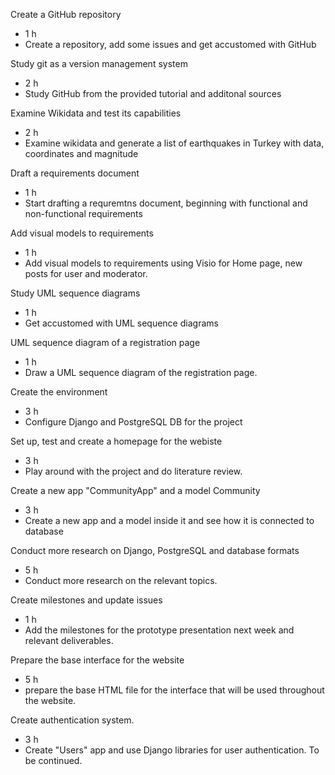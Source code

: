 Create a GitHub repository
  - 1 h
  - Create a repository, add some issues and get accustomed with GitHub

Study git as a version management system
  - 2 h 
  - Study GitHub from the provided tutorial and additonal sources

Examine Wikidata and test its capabilities
 - 2 h
 - Examine wikidata and generate a list of earthquakes in Turkey with data, coordinates and magnitude

Draft a requirements document
 - 1 h
 - Start drafting a requremtns document, beginning with functional and non-functional requirements

Add visual models to requirements
 - 1 h
 - Add visual models to requirements using Visio for Home page, new posts for user and moderator.

Study UML sequence diagrams
 - 1 h
 - Get accustomed with UML sequence diagrams
 
 UML sequence diagram of a registration page
 - 1 h
 - Draw a UML sequence diagram of the registration page.

Create the environment
- 3 h
- Configure Django and PostgreSQL DB for the project

Set up, test and create a homepage for the webiste
- 3 h
- Play around with the project and do literature review.

Create a new app "CommunityApp" and a model Community
- 3 h
- Create a new app and a model inside it and see how it is connected to database

Conduct more research on Django, PostgreSQL and database formats
- 5 h
- Conduct more research on the relevant topics.

Create milestones and update issues
- 1 h
- Add the milestones for the prototype presentation next week and relevant deliverables.

Prepare the base interface for the website
- 5 h
- prepare the base HTML file for the interface that will be used throughout the website.

Create authentication system.
- 3 h
- Create "Users" app and use Django libraries for user authentication. To be continued.


